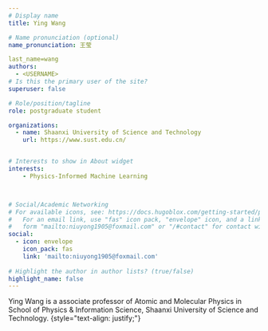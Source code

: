 ```yaml
---
# Display name
title: Ying Wang

# Name pronunciation (optional)
name_pronunciation: 王莹

last_name=wang
authors:
  - <USERNAME>
# Is this the primary user of the site?
superuser: false

# Role/position/tagline
role: postgraduate student

organizations:
  - name: Shaanxi University of Science and Technology
    url: https://www.sust.edu.cn/


# Interests to show in About widget
interests:
    - Physics-Informed Machine Learning



# Social/Academic Networking
# For available icons, see: https://docs.hugoblox.com/getting-started/page-builder/#icons
#   For an email link, use "fas" icon pack, "envelope" icon, and a link in the
#   form "mailto:niuyong1905@foxmail.com" or "/#contact" for contact widget.
social:
  - icon: envelope
    icon_pack: fas
    link: 'mailto:niuyong1905@foxmail.com'
   
# Highlight the author in author lists? (true/false)
highlight_name: false
---
```


Ying Wang is a associate professor of Atomic and Molecular Physics in School of Physics & Information Science, Shaanxi University of Science and Technology. 
{style="text-align: justify;"}
